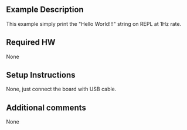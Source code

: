 ## Example Description
This example simply print the "Hello World!!!" string on REPL at 1Hz rate.

## Required HW
None

## Setup Instructions
None, just connect the board with USB cable.

## Additional comments
None
